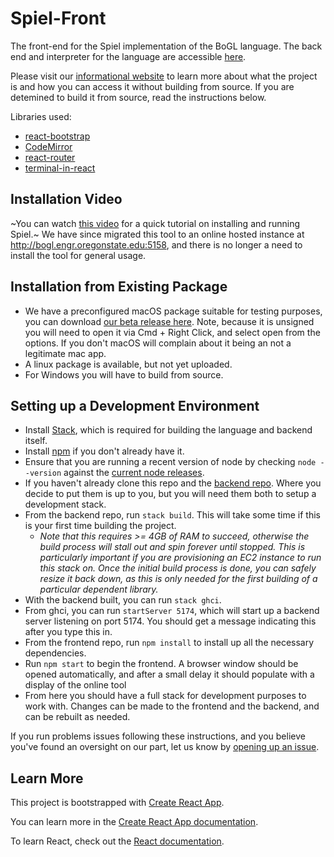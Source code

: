 # Spiel-Front

The front-end for the Spiel implementation of the BoGL language. The back end and interpreter for the language are accessible [here](https://github.com/The-Code-In-Sheep-s-Clothing/Spiel-Lang).

Please visit our [informational website](https://the-code-in-sheep-s-clothing.github.io/Spiel-Lang/) to learn more about what the project is and how you can access it without building from source. If you are detemined to build it from source, read the instructions below.

Libraries used:
* [react-bootstrap](https://react-bootstrap.github.io/)
* [CodeMirror](https://codemirror.net/)
* [react-router](https://github.com/ReactTraining/react-router)
* [terminal-in-react](https://github.com/nitin42/terminal-in-react)

## Installation Video
~You can watch [this video](https://media.oregonstate.edu/media/0_hxrt5f8y) for a quick tutorial on installing and running Spiel.~ We have since migrated this tool to an online hosted instance at http://bogl.engr.oregonstate.edu:5158, and there is no longer a need to install the tool for general usage.

## Installation from Existing Package
- We have a preconfigured macOS package suitable for testing purposes, you can download [our beta release here](https://github.com/The-Code-In-Sheep-s-Clothing/Spiel-Front/releases/download/beta3/spiel-front-0.1.0.dmg). Note, because it is unsigned you will need to open it via Cmd + Right Click, and select open from the options. If you don't macOS will complain about it being an not a legitimate mac app.
- A linux package is available, but not yet uploaded.
- For Windows you will have to build from source.

## Setting up a Development Environment
- Install [Stack](https://docs.haskellstack.org/en/stable/README/), which is required for building the language and backend itself.
- Install [npm](https://docs.npmjs.com/downloading-and-installing-node-js-and-npm) if you don't already have it.
- Ensure that you are running a recent version of node by checking `node --version` against the [current node releases](https://nodejs.org/en/).
- If you haven't already clone this repo and the [backend repo](https://github.com/The-Code-In-Sheep-s-Clothing/Spiel-Lang). Where you decide to put them is up to you, but you will need them both to setup a development stack.
- From the backend repo, run `stack build`. This will take some time if this is your first time building the project.
  - *Note that this requires >= 4GB of RAM to succeed, otherwise the build process will stall out and spin forever until stopped. This is particularly important if you are provisioning an EC2 instance to run this stack on. Once the initial build process is done, you can safely resize it back down, as this is only needed for the first building of a particular dependent library.*
- With the backend built, you can run `stack ghci`.
- From ghci, you can run `startServer 5174`, which will start up a backend server listening on port 5174. You should get a message indicating this after you type this in.
- From the frontend repo, run `npm install` to install up all the necessary dependencies.
- Run `npm start` to begin the frontend. A browser window should be opened automatically, and after a small delay it should populate with a display of the online tool
- From here you should have a full stack for development purposes to work with. Changes can be made to the frontend and the backend, and can be rebuilt as needed.

If you run problems issues following these instructions, and you believe you've found an oversight on our part, let us know by [opening up an issue](https://github.com/The-Code-In-Sheep-s-Clothing/Spiel-Front/issues).

## Learn More
This project is bootstrapped with [Create React App](https://github.com/facebook/create-react-app).

You can learn more in the [Create React App documentation](https://facebook.github.io/create-react-app/docs/getting-started).

To learn React, check out the [React documentation](https://reactjs.org/).
